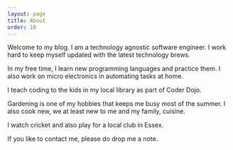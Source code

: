 ```yaml
---
layout: page
title: About
order: 10
---
```

Welcome to my blog. 
I am a technology agnostic software engineer. I work hard to keep myself updated with the latest technology brews. 

In my free time, I learn new programming languages and practice them. I also work on micro electronics in automating tasks at home.

I teach coding to the kids in my local library as part of Coder Dojo.

Gardening is one of my hobbies that keeps me busy most of the summer. I also cook new, we at least new to me and my family, cuisine. 

I watch cricket and also play for a local club in Essex.

If you like to contact me, please do drop me a note.